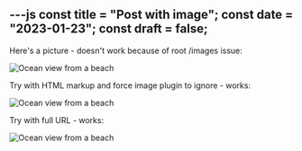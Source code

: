---js
const title = "Post with image";
const date = "2023-01-23";
const draft = false;
---
Here's a picture - doesn't work because of root /images issue:

![Ocean view from a beach](/images/ocean.jpg)

Try with HTML markup and force image plugin to ignore - works:

<img eleventy:ignore src="/images/ocean.jpg" alt="Ocean view from a beach" />

Try with full URL - works:

![Ocean view from a beach](http://localhost:8080/images/ocean.jpg)
